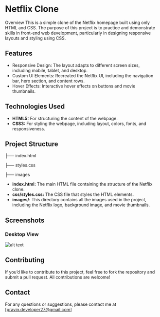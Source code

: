 
# Netflix Clone

Overview
This is a simple clone of the Netflix homepage built using only HTML and CSS. The purpose of this project is to practice and demonstrate skills in front-end web development, particularly in designing responsive layouts and styling using CSS.



## Features

- Responsive Design: The layout adapts to different screen sizes, including mobile, tablet, and desktop.
- Custom UI Elements: Recreated the Netflix UI, including the navigation bar, hero section, and content rows.
- Hover Effects: Interactive hover effects on buttons and movie thumbnails.



## Technologies Used

- **HTML5:** For structuring the content of the webpage.
- **CSS3:** For styling the webpage, including layout, colors, fonts, and responsiveness.
## Project Structure

├── index.html

├── styles.css

├── images

- **index.html:** The main HTML file containing the structure of the Netflix clone.
- **css/styles.css:** The CSS file that styles the HTML elements.
- **images/**: This directory contains all the images used in the project, including the Netflix logo, background image, and movie thumbnails.


## Screenshots
 
### Desktop View
![alt text](![NC](https://github.com/user-attachments/assets/05b48a03-0032-4662-a8db-4de1a7926077)
)

## Contributing

If you’d like to contribute to this project, feel free to fork the repository and submit a pull request. All contributions are welcome!
## Contact

For any questions or suggestions, please contact me at [pravin.developer27@gmail.com]
